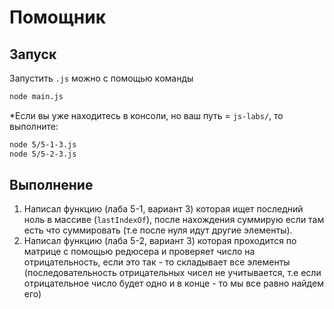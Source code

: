 # Помощник

## Запуск

Запустить `.js` можно с помощью команды

```bash
node main.js
```

\*Если вы уже находитесь в консоли, но ваш путь = `js-labs/`, то выполните:

```bash
node 5/5-1-3.js
node 5/5-2-3.js
```

## Выполнение

1. Написал функцию (лаба 5-1, вариант 3) которая ищет последний ноль в массиве (`lastIndexOf`), после нахождения суммирую если там есть что суммировать (т.е после нуля идут другие элементы).
2. Написал функцию (лаба 5-2, вариант 3) которая проходится по матрице с помощью редюсера и проверяет число на отрицательность, если это так - то складывает все элементы (последовательность отрицательных чисел не учитывается, т.е если отрицательное число будет одно и в конце - то мы все равно найдем его)
